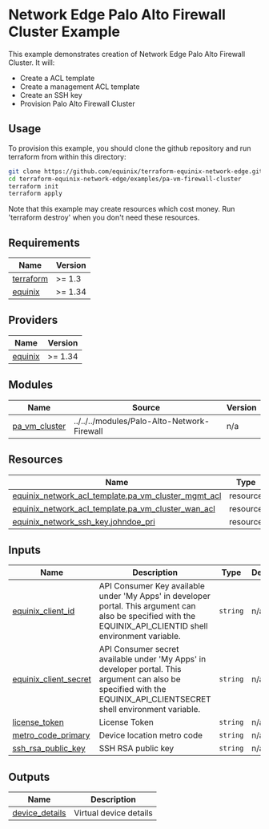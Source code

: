 # Network Edge Palo Alto Firewall Cluster Example

This example demonstrates creation of Network Edge Palo Alto Firewall Cluster. It will:

- Create a ACL template
- Create a management ACL template
- Create an SSH key
- Provision Palo Alto Firewall Cluster

## Usage

To provision this example, you should clone the github repository and run terraform from within this directory:

```bash
git clone https://github.com/equinix/terraform-equinix-network-edge.git
cd terraform-equinix-network-edge/examples/pa-vm-firewall-cluster
terraform init
terraform apply
```

Note that this example may create resources which cost money. Run 'terraform destroy' when you don't need these
resources.

<!-- TEMPLATE: The following block has been generated by terraform-docs util: https://github.com/terraform-docs/terraform-docs -->
<!-- BEGIN_TF_DOCS -->
## Requirements

| Name | Version |
|------|---------|
| <a name="requirement_terraform"></a> [terraform](#requirement\_terraform) | >= 1.3 |
| <a name="requirement_equinix"></a> [equinix](#requirement\_equinix) | >= 1.34 |

## Providers

| Name | Version |
|------|---------|
| <a name="provider_equinix"></a> [equinix](#provider\_equinix) | >= 1.34 |

## Modules

| Name | Source | Version |
|------|--------|---------|
| <a name="module_pa_vm_cluster"></a> [pa\_vm\_cluster](#module\_pa\_vm\_cluster) | ../../../modules/Palo-Alto-Network-Firewall | n/a |

## Resources

| Name | Type |
|------|------|
| [equinix_network_acl_template.pa_vm_cluster_mgmt_acl](https://registry.terraform.io/providers/equinix/equinix/latest/docs/resources/network_acl_template) | resource |
| [equinix_network_acl_template.pa_vm_cluster_wan_acl](https://registry.terraform.io/providers/equinix/equinix/latest/docs/resources/network_acl_template) | resource |
| [equinix_network_ssh_key.johndoe_pri](https://registry.terraform.io/providers/equinix/equinix/latest/docs/resources/network_ssh_key) | resource |

## Inputs

| Name | Description | Type | Default | Required |
|------|-------------|------|---------|:--------:|
| <a name="input_equinix_client_id"></a> [equinix\_client\_id](#input\_equinix\_client\_id) | API Consumer Key available under 'My Apps' in developer portal. This argument can also be specified with the EQUINIX\_API\_CLIENTID shell environment variable. | `string` | n/a | yes |
| <a name="input_equinix_client_secret"></a> [equinix\_client\_secret](#input\_equinix\_client\_secret) | API Consumer secret available under 'My Apps' in developer portal. This argument can also be specified with the EQUINIX\_API\_CLIENTSECRET shell environment variable. | `string` | n/a | yes |
| <a name="input_license_token"></a> [license\_token](#input\_license\_token) | License Token | `string` | n/a | yes |
| <a name="input_metro_code_primary"></a> [metro\_code\_primary](#input\_metro\_code\_primary) | Device location metro code | `string` | n/a | yes |
| <a name="input_ssh_rsa_public_key"></a> [ssh\_rsa\_public\_key](#input\_ssh\_rsa\_public\_key) | SSH RSA public key | `string` | n/a | yes |

## Outputs

| Name | Description |
|------|-------------|
| <a name="output_device_details"></a> [device\_details](#output\_device\_details) | Virtual device details |
<!-- END_TF_DOCS -->
